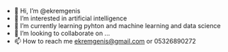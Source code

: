 - 👋 Hi, I’m @ekremgenis
- 👀 I’m interested in artificial intelligence
- 🌱 I’m currently learning pyhton and machine learning and data science
- 💞️ I’m looking to collaborate on ...
- 📫 How to reach me ekremgenis@gmail.com or 05326890272

<!---
ekrem1genis1/ekrem1genis1 is a ✨ special ✨ repository because its `README.md` (this file) appears on your GitHub profile.
You can click the Preview link to take a look at your changes.
--->
